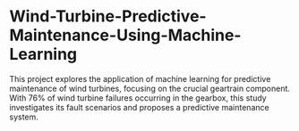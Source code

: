 # Wind-Turbine-Predictive-Maintenance-Using-Machine-Learning
This project explores the application of machine learning for predictive maintenance of wind turbines, focusing on the crucial geartrain component. With 76% of wind turbine failures occurring in the gearbox, this study investigates its fault scenarios and proposes a predictive maintenance system.
